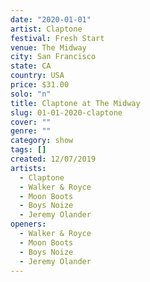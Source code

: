 ```yaml
---
date: "2020-01-01"
artist: Claptone
festival: Fresh Start
venue: The Midway
city: San Francisco
state: CA
country: USA
price: $31.00
solo: "n"
title: Claptone at The Midway
slug: 01-01-2020-claptone
cover: ""
genre: ""
category: show
tags: []
created: 12/07/2019
artists:
  - Claptone
  - Walker & Royce
  - Moon Boots
  - Boys Noize
  - Jeremy Olander
openers:
  - Walker & Royce
  - Moon Boots
  - Boys Noize
  - Jeremy Olander
---
```

